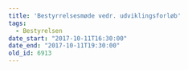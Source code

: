 ```yaml
---
title: 'Bestyrrelsesmøde vedr. udviklingsforløb'
tags:
  - Bestyrelsen
date_start: "2017-10-11T16:30:00"
date_end: "2017-10-11T19:30:00"
old_id: 6913
---
```

